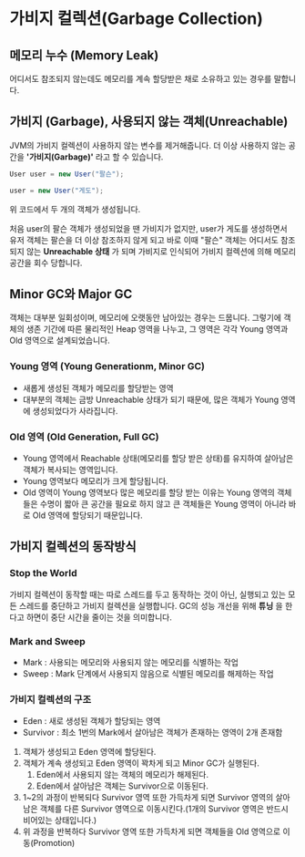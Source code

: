 # 가비지 컬렉션(Garbage Collection)

## 메모리 누수 (Memory Leak) 

어디서도 참조되지 않는데도 메모리를 계속 할당받은 채로 소유하고 있는 경우를 말합니다.

## 가비지 (Garbage), 사용되지 않는 객체(Unreachable)

JVM의 가비지 컬렉션이 사용하지 않는 변수를 제거해줍니다.
더 이상 사용하지 않는 공간을 __'가비지(Garbage)'__ 라고 할 수 있습니다. 

```java
User user = new User("팔슨");

user = new User("게도");
```

위 코드에서 두 개의 객체가 생성됩니다. 

처음 user의 팔슨 객체가 생성되었을 땐 가비지가 없지만, user가 게도를 생성하면서 유저 객체는 팔슨을 더 이상 참조하지 않게 되고 바로 이때 "팔슨" 객체는 어디서도 참조되지 않는 __Unreachable 상태__ 가 되며 가비지로 인식되어 가비지 컬렉션에 의해 메모리 공간을 회수 당합니다.

## Minor GC와 Major GC

객체는 대부분 일회성이며, 메모리에 오랫동안 남아있는 경우는 드뭅니다. 그렇기에 객체의 생존 기간에 따른 물리적인 Heap 영역을 나누고, 그 영역은 각각 Young 영역과 Old 영역으로 설계되었습니다.

### Young 영역 (Young Generationm, Minor GC)
- 새롭게 생성된 객체가 메모리를 할당받는 영역
- 대부분의 객체는 금방 Unreachable 상태가 되기 때문에, 많은 객체가 Young 영역에 생성되었다가 사라집니다.

### Old 영역 (Old Generation, Full GC)
- Young 영역에서 Reachable 상태(메모리를 할당 받은 상태)를 유지하여 살아남은 객체가 복사되는 영역입니다.
- Young 영역보다 메모리가 크게 할당됩니다.
- Old 영역이 Young 영역보다 많은 메모리를 할당 받는 이유는 Young 영역의 객체들은 수명이 짧아 큰 공간을 필요로 하지 않고 큰 객체들은 Young 영역이 아니라 바로 Old 영역에 할당되기 때문입니다.

## 가비지 컬렉션의 동작방식

### Stop the World

가비지 컬렉션이 동작할 때는 따로 스레드를 두고 동작하는 것이 아닌, 실행되고 있는 모든 스레드를 중단하고 가비지 컬렉션을 실행합니다. GC의 성능 개선을 위해 __튜닝__ 을 한다고 하면이 중단 시간을 줄이는 것을 의미합니다.

### Mark and Sweep

- Mark : 사용되는 메모리와 사용되지 않는 메모리를 식별하는 작업
- Sweep : Mark 단계에서 사용되지 않음으로 식별된 메모리를 해제하는 작업

### 가비지 컬렉션의 구조

- Eden : 새로 생성된 객체가 할당되는 영역
- Survivor : 최소 1번의 Mark에서 살아남은 객체가 존재하는 영역이 2개 존재함

1. 객체가 생성되고 Eden 영역에 할당된다.
2. 객체가 계속 생성되고 Eden 영역이 꽉차게 되고 Minor GC가 실행된다.
    1. Eden에서 사용되지 않는 객체의 메모리가 해제된다.
    2. Eden에서 살아남은 객체는 Survivor으로 이동된다.
3. 1~2의 과정이 반복되다 Survivor 영역 또한 가득차게 되면 Survivor 영역의 살아남은 객체를 다른 Survivor 영역으로 이동시킨다.(1개의 Survivor 영역은 반드시 비어있는 상태입니다.)
4. 위 과정을 반복하다 Survivor 영역 또한 가득차게 되면 객체들을 Old 영역으로 이동(Promotion)

